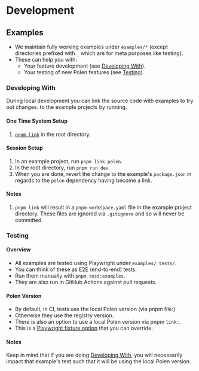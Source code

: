 # Development

## Examples

- We maintain fully working examples under `examples/*` (except directories
  prefixed with `_` which are for meta purposes like testing).
- These can help you with:
  - Your feature development (see [Developing With](#developing-with)).
  - Your testing of new Polen features (see [Testing](#testing)).

### Developing With

During local development you can link the source code with examples to try out
changes. to the example projects by running.

#### One Time System Setup

1. [`pnpm link`](https://pnpm.io/cli/link) in the root directory.

#### Session Setup

1. In an example project, run `pnpm link polen`.
2. In the root directory, run `pnpm run dev`.
3. When you are done, revert the change to the example's `package.json` in
   regards to the `polen` dependency having become a link.

#### Notes

1. `pnpm link` will result in a `pnpm-workspace.yaml` file in the example
   project directory. These files are ignored via `.gitignore` and so will never
   be committed.

### Testing

#### Overview

- All examples are tested using Playwright under `examples/_tests/`.
- You can think of these as E2E (end-to-end) tests.
- Run them manually with `pnpm test:examples`.
- They are also run in GitHub Actions against pull requests.

#### Polen Version

- By default, in CI, tests use the local Polen version (via pnpm file:).
- Otherwise they use the registry version.
- There is also an option to use a local Polen version via pnpm `link:`.
- This is a
  [Playwright fixture option](https://playwright.dev/docs/test-fixtures#fixtures-options)
  that you can override.

#### Notes

Keep in mind that if you are doing [Developing With](#developing-with), you will
necessarily impact that example's test such that it will be using the local
Polen version.
